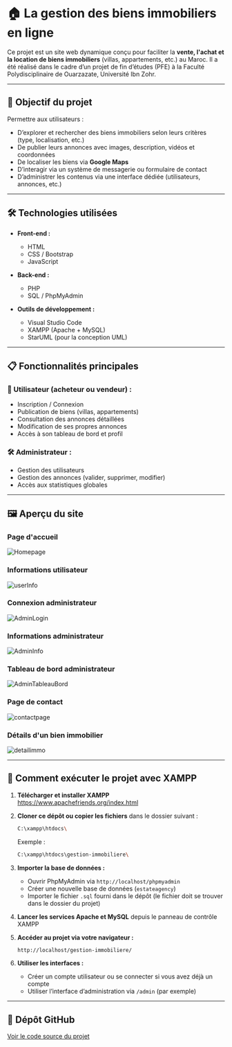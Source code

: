 # 🏠 La gestion des biens immobiliers en ligne

Ce projet est un site web dynamique conçu pour faciliter la **vente, l'achat et la location de biens immobiliers** (villas, appartements, etc.) au Maroc. Il a été réalisé dans le cadre d’un projet de fin d’études (PFE) à la Faculté Polydisciplinaire de Ouarzazate, Université Ibn Zohr.

---

## 📌 Objectif du projet

Permettre aux utilisateurs :
- D’explorer et rechercher des biens immobiliers selon leurs critères (type, localisation, etc.)
- De publier leurs annonces avec images, description, vidéos et coordonnées
- De localiser les biens via **Google Maps**
- D’interagir via un système de messagerie ou formulaire de contact
- D’administrer les contenus via une interface dédiée (utilisateurs, annonces, etc.)

---

## 🛠️ Technologies utilisées

- **Front-end :**
  - HTML
  - CSS / Bootstrap
  - JavaScript

- **Back-end :**
  - PHP
  - SQL / PhpMyAdmin

- **Outils de développement :**
  - Visual Studio Code
  - XAMPP (Apache + MySQL)
  - StarUML (pour la conception UML)

---

## 📋 Fonctionnalités principales

### 👤 Utilisateur (acheteur ou vendeur) :
- Inscription / Connexion
- Publication de biens (villas, appartements)
- Consultation des annonces détaillées
- Modification de ses propres annonces
- Accès à son tableau de bord et profil

### 🛠️ Administrateur :
- Gestion des utilisateurs
- Gestion des annonces (valider, supprimer, modifier)
- Accès aux statistiques globales

---

## 🖼️ Aperçu du site

### Page d'accueil
![Homepage](assetspreview/Homepage.png)

### Informations utilisateur
![userInfo](assetspreview/userInfo.png)

### Connexion administrateur
![AdminLogin](assetspreview/AdminLogin.png)

### Informations administrateur
![AdminInfo](assetspreview/AdminInfo.png)

### Tableau de bord administrateur
![AdminTableauBord](assetspreview/AdminTableauBord.png)

### Page de contact
![contactpage](assetspreview/contactpage.png)

### Détails d'un bien immobilier
![detailimmo](assetspreview/detailimmo.png)

---

## 🚀 Comment exécuter le projet avec XAMPP

1. **Télécharger et installer XAMPP**  
   https://www.apachefriends.org/index.html

2. **Cloner ce dépôt ou copier les fichiers** dans le dossier suivant :
   ```bash
   C:\xampp\htdocs\
   ```
   Exemple :  
   ```bash
   C:\xampp\htdocs\gestion-immobiliere\
   ```

3. **Importer la base de données :**
   - Ouvrir PhpMyAdmin via `http://localhost/phpmyadmin`
   - Créer une nouvelle base de données (`estateagency`)
   - Importer le fichier `.sql` fourni dans le dépôt (le fichier doit se trouver dans le dossier du projet)

4. **Lancer les services Apache et MySQL** depuis le panneau de contrôle XAMPP

5. **Accéder au projet via votre navigateur :**  
   ```bash
   http://localhost/gestion-immobiliere/
   ```

6. **Utiliser les interfaces :**
   - Créer un compte utilisateur ou se connecter si vous avez déjà un compte
   - Utiliser l’interface d’administration via `/admin` (par exemple)

---





## 🔗 Dépôt GitHub

[Voir le code source du projet](https://github.com/OuzzikiLhoussaine/La-gestion-des-biens-immobiliers-en-ligne.git)
